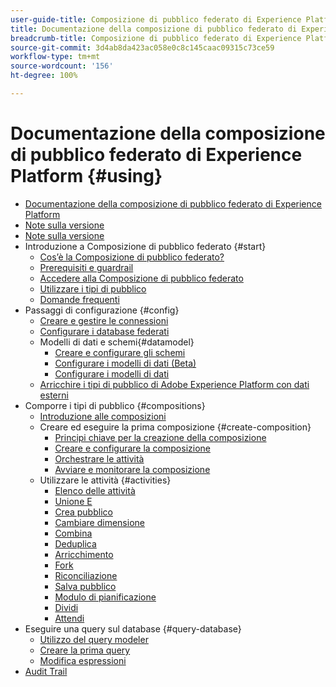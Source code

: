 ```yaml
---
user-guide-title: Composizione di pubblico federato di Experience Platform
title: Documentazione della composizione di pubblico federato di Experience Platform
breadcrumb-title: Composizione di pubblico federato di Experience Platform
source-git-commit: 3d4ab8da423ac058e0c8c145caac09315c73ce59
workflow-type: tm+mt
source-wordcount: '156'
ht-degree: 100%

---
```



# Documentazione della composizione di pubblico federato di Experience Platform {#using}

+ [Documentazione della composizione di pubblico federato di Experience Platform](home.md)
+ [Note sulla versione](start/release-notes.md)
+ [Note sulla versione](start/e-release-notes.md)
+ Introduzione a Composizione di pubblico federato {#start}
   + [Cos’è la Composizione di pubblico federato?](start/get-started.md)
   + [Prerequisiti e guardrail](start/access-prerequisites.md)
   + [Accedere alla Composizione di pubblico federato](start/feature-access.md)
   + [Utilizzare i tipi di pubblico](start/audiences.md)
   + [Domande frequenti](start/faq.md)
+ Passaggi di configurazione {#config}
   + [Creare e gestire le connessioni](connections/connections.md)
   + [Configurare i database federati](connections/federated-db.md)
   + Modelli di dati e schemi{#datamodel}
      + [Creare e configurare gli schemi](customer/schemas.md)
      + [Configurare i modelli di dati (Beta)](data-management/gs-models-beta.md)
      + [Configurare i modelli di dati](data-management/gs-models.md)
   + [Arricchire i tipi di pubblico di Adobe Experience Platform con dati esterni](connections/destinations.md)
+ Comporre i tipi di pubblico {#compositions}
   + [Introduzione alle composizioni](compositions/gs-compositions.md)
   + Creare ed eseguire la prima composizione {#create-composition}
      + [Principi chiave per la creazione della composizione](compositions/gs-composition-creation.md)
      + [Creare e configurare la composizione](compositions/create-composition.md)
      + [Orchestrare le attività](compositions/orchestrate-activities.md)
      + [Avviare e monitorare la composizione](compositions/start-monitor-composition.md)
   + Utilizzare le attività {#activities}
      + [Elenco delle attività](compositions/activities/about-activities.md)
      + [Unione E](compositions/activities/and-join.md)
      + [Crea pubblico](compositions/activities/build-audience.md)
      + [Cambiare dimensione](compositions/activities/change-dimension.md)
      + [Combina](compositions/activities/combine.md)
      + [Deduplica](compositions/activities/deduplication.md)
      + [Arricchimento](compositions/activities/enrichment.md)
      + [Fork](compositions/activities/fork.md)
      + [Riconciliazione](compositions/activities/reconciliation.md)
      + [Salva pubblico](compositions/activities/save-audience.md)
      + [Modulo di pianificazione](compositions/activities/scheduler.md)
      + [Dividi](compositions/activities/split.md)
      + [Attendi](compositions/activities/wait.md)
+ Eseguire una query sul database {#query-database}
   + [Utilizzo del query modeler](query/query-modeler-overview.md)
   + [Creare la prima query](query/build-query.md)
   + [Modifica espressioni](query/expression-editor.md)
+ [Audit Trail](admin/audit-trail.md)
